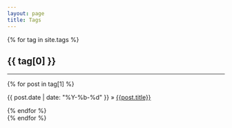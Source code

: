 ```yaml
---
layout: page
title: Tags
---
```


<div id="blog-marks" class="tags">
	{% for tag in site.tags %}
	<article class="hentry" role="article">
	<h1 id="{{ tag[0] }}-ref">{{ tag[0] }}</h1>
	<hr>
	{% for post in tag[1] %}
	<p>
		<time>{{ post.date | date: "%Y-%b-%d" }}</time>  &raquo;   
		<a href='{{ post.url }}'>{{post.title}}</a>
	</P>
	{% endfor %}
    </article>
    {% endfor %}
</div>